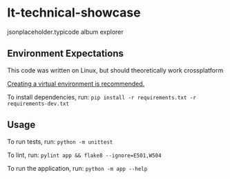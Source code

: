 # lt-technical-showcase
jsonplaceholder.typicode album explorer

## Environment Expectations
This code was written on Linux, but should theoretically work crossplatform

[Creating a virtual environment is recommended.](https://docs.python.org/3/library/venv.html)

To install dependencies, run:
`pip install -r requirements.txt -r requirements-dev.txt`

## Usage
To run tests, run:
`python -m unittest`

To lint, run:
`pylint app && flake8 --ignore=E501,W504`

To run the application, run:
`python -m app --help`
